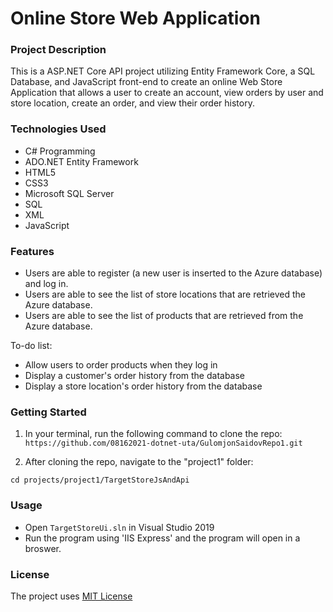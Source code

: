 # Online Store Web Application

### Project Description

This is a ASP.NET Core API project utilizing Entity Framework Core, a SQL Database, and JavaScript front-end to create an online Web Store Application that allows a user to create an account, view orders by user and store location, create an order, and view their order history.

### Technologies Used

* C# Programming
* ADO.NET Entity Framework
* HTML5
* CSS3
* Microsoft SQL Server
* SQL
* XML
* JavaScript

### Features

* Users are able to register (a new user is inserted to the Azure database) and log in.
* Users are able to see the list of store locations that are retrieved the Azure database.
* Users are able to see the list of products that are retrieved from the Azure database.

To-do list:

* Allow users to order products when they log in
* Display a customer's order history from the database
* Display a store location's order history from the database

### Getting Started

1. In your terminal, run the following command to clone the repo:
`https://github.com/08162021-dotnet-uta/GulomjonSaidovRepo1.git`

2. After cloning the repo, navigate to the "project1" folder:

`cd projects/project1/TargetStoreJsAndApi`

### Usage

* Open `TargetStoreUi.sln` in Visual Studio 2019
* Run the program using 'IIS Express' and the program will open in a broswer.

### License

The project uses [MIT License](https://github.com/08162021-dotnet-uta/GulomjonSaidovRepo1/blob/main/LICENSE)